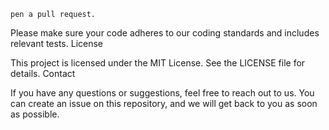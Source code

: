     pen a pull request.

Please make sure your code adheres to our coding standards and includes relevant tests.
License

This project is licensed under the MIT License. See the LICENSE file for details.
Contact

If you have any questions or suggestions, feel free to reach out to us. You can create an issue on this repository, and we will get back to you as soon as possible.
